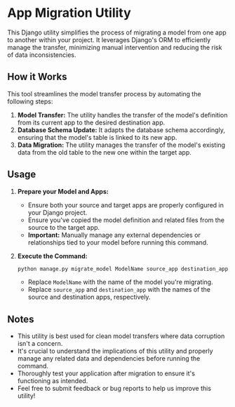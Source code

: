 # App Migration Utility

This Django utility simplifies the process of migrating a model from one app to another within your project. It leverages Django's ORM to efficiently manage the transfer, minimizing manual intervention and reducing the risk of data inconsistencies.


## How it Works

This tool streamlines the model transfer process by automating the following steps:

1. **Model Transfer:**  The utility handles the transfer of the model's definition from its current app to the desired destination app.
2. **Database Schema Update:** It adapts the database schema accordingly, ensuring that the model's table is linked to its new app.
3. **Data Migration:**  The utility manages the transfer of the model's existing data from the old table to the new one within the target app.


## Usage

1. **Prepare your Model and Apps:**
   - Ensure both your source and target apps are properly configured in your Django project.
   - Ensure you've copied the model definition and related files from the source to the target app. 
   - **Important:** Manually manage any external dependencies or relationships tied to your model before running this command.
2. **Execute the Command:**

   ```bash
   python manage.py migrate_model ModelName source_app destination_app
   ```

   - Replace `ModelName` with the name of the model you're migrating. 
   - Replace `source_app` and `destination_app` with the names of the source and destination apps, respectively.


## Notes 

-  This utility is best used for clean model transfers where data corruption isn't a concern.
-  It's crucial to understand the implications of this utility and properly manage any related data and dependencies before running the command.
-  Thoroughly test your application after migration to ensure it's functioning as intended. 
-  Feel free to submit feedback or bug reports to help us improve this utility!